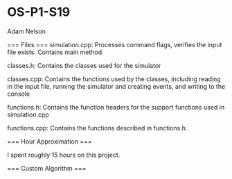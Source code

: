 # OS-P1-S19
Adam Nelson


=== Files ===
simulation.cpp: Processes command flags, verifies the input file exists. Contains main method.


classes.h: Contains the classes used for the simulator


classes.cpp: Contains the functions used by the classes, including reading in the input file, running the simulator and creating events, and writing to the console


functions.h: Contains the function headers for the support functions used in simulation.cpp


functions.cpp: Contains the functions described in functions.h.


=== Hour Approximation ===

I spent roughly 15 hours on this project.

=== Custom Algorithm ===


